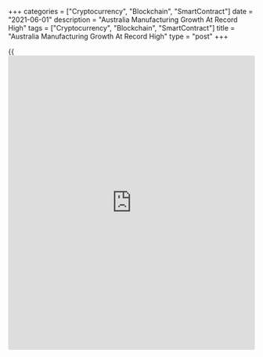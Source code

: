 +++
categories = ["Cryptocurrency", "Blockchain", "SmartContract"]
date = "2021-06-01"
description = "Australia Manufacturing Growth At Record High"
tags = ["Cryptocurrency", "Blockchain", "SmartContract"]
title = "Australia Manufacturing Growth At Record High"
type = "post"
+++

{{<iframe id="large-banner" src="https://www.bounty.group/#slide=10.0" width="100%" height="600" scrolling="no" style="border: 0px solid rgb(216, 221, 230); border-radius: 3px;">}}

Australia's manufacturing sector growth hit a record high in May, survey
data from IHS Markit and Commonwealth Bank showed on Tuesday.

The manufacturing Purchasing Managers' Index rose to 60.4 in May from
59.7 in April. A score above 50 indicates expansion.

Demand growth increased in May and new orders rose at the fastest pace
since the series began in May 2016.

Foreign demand and total sales increased in May. Backlogs of work rose
and the number of workforce expanded at a record pace.

Suppliers' delivery time lengthened in May and purchasing activity
increased.

Firms' cost burden increased in May and output charge inflation
accelerated.

Firms remained positive for the coming year, despite the degree of
optimism slipping to the lowest in ten months.

For comments and feedback [contact](https://www.playgroundfx.com/contact/): editorial@rtt[news](https://www.letsplayfx.com/blog/forex-news-website/).com

[Economic News][1]

 **What parts of the world are seeing the best (and worst) economic
performances lately? Click[here][2] to check out our [Econ Scorecard][2]
and find out! See up-to-the-moment [ranking](https://www.playgroundfx.com/blog/crypto-exchange-ranking/)s for the best and worst
performers in [GDP][3], [unemployment rate][4], [inflation][5] and much
more.**

   1. www.rtt[news](https://www.letsplayfx.com/blog/forex-news-website/).com/Content/EconomicNews.aspx
   2. www.rtt[news](https://www.letsplayfx.com/blog/forex-news-website/).com/economic-scorecard/world-rank/industrial-production/highest-performance.aspx
   3. www.rtt[news](https://www.letsplayfx.com/blog/forex-news-website/).com/economic-scorecard/world-rank/GDP/highest-performance.aspx
   4. www.rtt[news](https://www.letsplayfx.com/blog/forex-news-website/).com/economic-scorecard/world-rank/unemployment-rate/lowest-performance.aspx
   5. www.rtt[news](https://www.letsplayfx.com/blog/forex-news-website/).com/economic-scorecard/world-rank/CPI/highest-performance.aspx